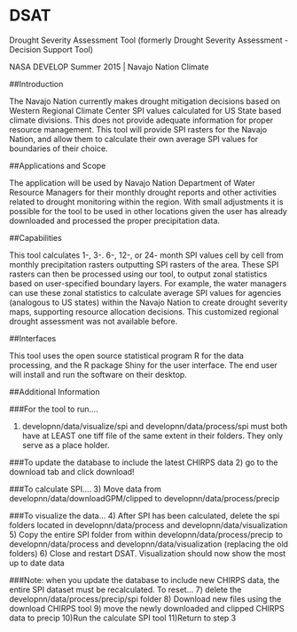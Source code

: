 # DSAT
Drought Severity Assessment Tool (formerly Drought Severity Assessment - Decision Support Tool)

NASA DEVELOP Summer 2015 | Navajo Nation Climate

##Introduction

The Navajo Nation currently makes drought mitigation decisions based on Western Regional Climate Center SPI values calculated for US State based climate divisions. This does not provide adequate information for proper resource management. This tool will provide SPI rasters for the Navajo Nation, and allow them to calculate their own average SPI values for boundaries of their choice.

##Applications and Scope

The application will be used by Navajo Nation Department of Water Resource Managers for their monthly drought reports and other activities related to drought monitoring within the region. With small adjustments it is possible for the tool to be used in other locations given the user has already downloaded and processed the proper precipitation data.

##Capabilities

This tool calculates 1-, 3-. 6-, 12-, or 24- month SPI values cell by cell from monthly precipitation rasters outputting SPI rasters of the area. These SPI rasters can then be processed using our tool, to output zonal statistics based on user-specified boundary layers. For example, the water managers can use these zonal statistics to calculate average SPI values for agencies (analogous to US states) within the Navajo Nation to create drought severity maps, supporting resource allocation decisions. This customized regional drought assessment was not available before.

##Interfaces

This tool uses the open source statistical program R for the data processing, and the R package Shiny for the user interface. The end user will install and run the software on their desktop.

##Additional Information

###For the tool to run....

1) developnn/data/visualize/spi and developnn/data/process/spi must both have at LEAST one tiff file of the same extent in their folders. They only serve as a place holder.

###To update the database to include the latest CHIRPS data
2) go to the download tab and click download!

###To calculate SPI....
3) Move data from developnn/data/downloadGPM/clipped to developnn/data/process/precip

###To visualize the data...
4) After SPI has been calculated, delete the spi folders located in developnn/data/process and developnn/data/visualization
5) Copy the entire SPI folder from within developnn/data/process/precip to developnn/data/process and developnn/data/visualization (replacing the old folders)
6) Close and restart DSAT. Visualization should now show the most up to date data

###Note: when you update the database to include new CHIRPS data, the entire SPI dataset must be recalculated. To reset...
7) delete the developnn/data/process/precip/spi folder
8) Download new files using the download CHIRPS tool
9) move the newly downloaded and clipped CHIRPS data to precip
10)Run the calculate SPI tool
11)Return to step 3
